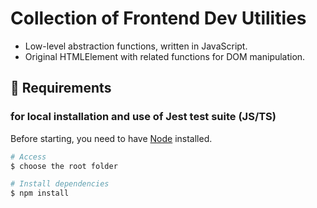 # Collection of Frontend Dev Utilities

- Low-level abstraction functions, written in JavaScript.
- Original HTMLElement with related functions for DOM manipulation.

## :pushpin: Requirements

<h3>for local installation and use of Jest test suite (JS/TS)</h3>

Before starting, you need to have [Node](https://nodejs.org/en/) installed.

```bash
# Access
$ choose the root folder

# Install dependencies
$ npm install
```
